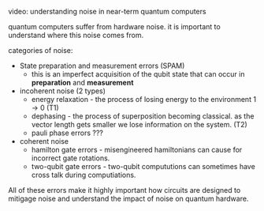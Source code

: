 video: understanding noise in near-term quantum computers

quantum computers suffer from hardware noise. it is important to understand where this noise comes from.

categories of noise:

- State preparation and measurement errors (SPAM)
  - this is an imperfect acquisition of the qubit state that can occur in **preparation** and **measurement**
- incoherent noise (2 types)
  - energy relaxation - the process of losing energy to the environment 1 -> 0 (T1)
  - dephasing - the process of superposition becoming classical. as the vector length gets smaller we lose information on the system. (T2)
  - pauli phase errors ???
- coherent noise
  - hamilton gate errors - misengineered hamiltonians can cause for incorrect gate rotations.
  - two-qubit gate errors - two-qubit compututions can sometimes have cross talk during computiations.

All of these errors make it highly important how circuits are designed to mitigage noise and understand the impact of noise on quantum hardware.
